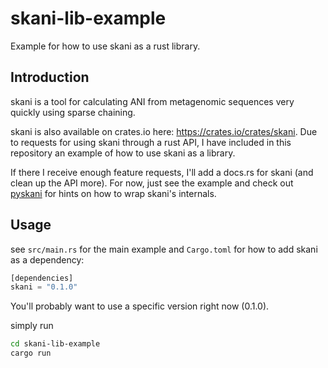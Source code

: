 # skani-lib-example
Example for how to use skani as a rust library. 

## Introduction

skani is a tool for calculating ANI from metagenomic sequences very quickly using sparse chaining. 

skani is also available on crates.io here: https://crates.io/crates/skani. Due to requests for using skani through a rust API, I have included
in this repository an example of how to use skani as a library. 

If there I receive enough feature requests, I'll add a docs.rs for skani (and clean up the API more). For now, just see the example and check out [pyskani](https://github.com/althonos/pyskani/tree/main/pyskani) for hints on how to wrap skani's internals. 

## Usage

see `src/main.rs` for the main example and `Cargo.toml` for how to add skani as a dependency:

```rust
[dependencies]
skani = "0.1.0"
```
 
You'll probably want to use a specific version right now (0.1.0).

simply run 
```sh
cd skani-lib-example
cargo run
```
